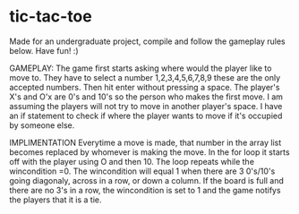 # tic-tac-toe

Made for an undergraduate project, compile and follow the gameplay rules below. Have fun! :)

GAMEPLAY:
The game first starts asking where would the player like to move to. They have to select a number 1,2,3,4,5,6,7,8,9 these are the only accepted numbers. Then hit enter without pressing a space. The player's X's and O'x are 0's and 10's so the person who makes the first move. I am assuming the players will not try to move in another player's space. I have an if statement to check if where the player wants to move if it's occupied by someone else.

IMPLIMENTATION
Everytime a move is made, that number in the array list becomes replaced by whomever is making the move. In the for loop it starts off with the player using O and then 10. The loop repeats while the wincondition =0. The wincondition will equal 1 when there are 3 0's/10's going diagonaly, across in a row, or down a column. If the board is full and there are no 3's in a row, the wincondition is set to 1 and the game notifys the players that it is a tie.
